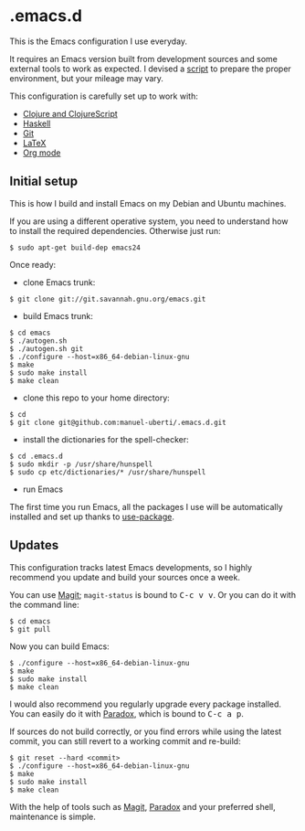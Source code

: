 # .emacs.d

This is the Emacs configuration I use everyday.

It requires an Emacs version built from development sources and some external
tools to work as expected. I devised a
[script](https://github.com/manuel-uberti/scripts/blob/master/env-setup) to
prepare the proper environment, but your mileage may vary.

This configuration is carefully set up to work with:

- [Clojure and ClojureScript](https://github.com/clojure-emacs/cider)
- [Haskell](https://github.com/commercialhaskell/intero)
- [Git](https://magit.vc/)
- [LaTeX](https://www.gnu.org/software/auctex/)
- [Org mode](https://orgmode.org/)

## Initial setup

This is how I build and install Emacs on my Debian and Ubuntu machines.

If you are using a different operative system, you need to understand how to
install the required dependencies. Otherwise just run:
```console
$ sudo apt-get build-dep emacs24
```
Once ready:

- clone Emacs trunk:
```console
$ git clone git://git.savannah.gnu.org/emacs.git
```
- build Emacs trunk:
```console
$ cd emacs
$ ./autogen.sh
$ ./autogen.sh git
$ ./configure --host=x86_64-debian-linux-gnu
$ make
$ sudo make install
$ make clean
```
- clone this repo to your home directory:
```console
$ cd
$ git clone git@github.com:manuel-uberti/.emacs.d.git
```
- install the dictionaries for the spell-checker:
```console
$ cd .emacs.d
$ sudo mkdir -p /usr/share/hunspell
$ sudo cp etc/dictionaries/* /usr/share/hunspell
```
- run Emacs

The first time you run Emacs, all the packages I use will be automatically
installed and set up thanks to
[use-package](https://github.com/jwiegley/use-package).

## Updates
This configuration tracks latest Emacs developments, so I highly recommend you
update and build your sources once a week.

You can use [Magit](https://github.com/magit/magit); `magit-status` is bound
to <kbd>C-c v v</kbd>. Or you can do it with the command line:
```console
$ cd emacs
$ git pull
```
Now you can build Emacs:
```console
$ ./configure --host=x86_64-debian-linux-gnu
$ make
$ sudo make install
$ make clean
```
I would also recommend you regularly upgrade every package installed. You can
easily do it with [Paradox](https://github.com/Bruce-Connor/paradox), which is
bound to <kbd>C-c a p</kbd>.

If sources do not build correctly, or you find errors while using the latest
commit, you can still revert to a working commit and re-build:
```console
$ git reset --hard <commit>
$ ./configure --host=x86_64-debian-linux-gnu
$ make
$ sudo make install
$ make clean
```
With the help of tools such as [Magit](https://github.com/magit/magit),
[Paradox](https://github.com/Bruce-Connor/paradox) and your preferred shell,
maintenance is simple.
